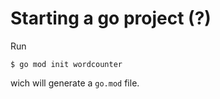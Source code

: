 # Starting a go project (?)

Run
```shell
$ go mod init wordcounter
```

wich will generate a `go.mod` file.